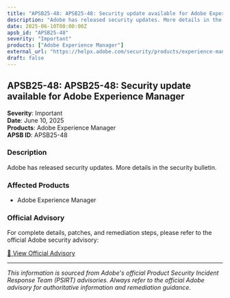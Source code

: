 ```yaml
---
title: "APSB25-48: APSB25-48: Security update available for Adobe Experience Manager"
description: "Adobe has released security updates. More details in the security bulletin."
date: 2025-06-10T00:00:00Z
apsb_id: "APSB25-48"
severity: "Important"
products: ["Adobe Experience Manager"]
external_url: "https://helpx.adobe.com/security/products/experience-manager/apsb25-48.html"
draft: false
---
```


## APSB25-48: APSB25-48: Security update available for Adobe Experience Manager

**Severity**: Important  
**Date**: June 10, 2025  
**Products**: Adobe Experience Manager  
**APSB ID**: APSB25-48

### Description

Adobe has released security updates. More details in the security bulletin.

### Affected Products

- Adobe Experience Manager


### Official Advisory

For complete details, patches, and remediation steps, please refer to the official Adobe security advisory:

[🔗 View Official Advisory](https://helpx.adobe.com/security/products/experience-manager/apsb25-48.html)

---

*This information is sourced from Adobe's official Product Security Incident Response Team (PSIRT) advisories. Always refer to the official Adobe advisory for authoritative information and remediation guidance.*
